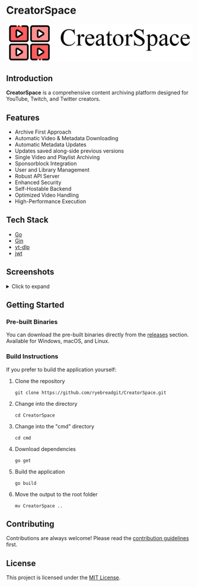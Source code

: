 # CreatorSpace

![CreatorSpace Banner](./.github/img/CreatorSpaceBanner.png)

## Introduction

**CreatorSpace** is a comprehensive content archiving platform designed for YouTube, Twitch, and Twitter creators.

## Features

- Archive First Approach
- Automatic Video & Metadata Downloading
- Automatic Metadata Updates
- Updates saved along-side previous versions
- Single Video and Playlist Archiving
- Sponsorblock Integration
- User and Library Management
- Robust API Server
- Enhanced Security
- Self-Hostable Backend
- Optimized Video Handling
- High-Performance Execution

## Tech Stack

- [Go](https://go.dev/)
- [Gin](https://gin-gonic.com/)
- [yt-dlp](https://github.com/yt-dlp/yt-dlp)
- [jwt](https://jwt.io/)

## Screenshots

<details>
<summary>Click to expand</summary>

![Subscriptions](./.github/img/subscriptions.png)

![Creator View](./.github/img/creator.png)

![Video View](./.github/img/video-playing.png)

![Comments and Recommendations](./.github/img/comments-recommendations.png)

![On-Disk Info](./.github/img/disk-creator.png)

</details>

## Getting Started

### Pre-built Binaries

You can download the pre-built binaries directly from the [releases](https://github.com/ryebreadgit/CreatorSpace/releases/latest) section. Available for Windows, macOS, and Linux.

### Build Instructions

If you prefer to build the application yourself:

1. Clone the repository
    ```shell
    git clone https://github.com/ryebreadgit/CreatorSpace.git
    ```
2. Change into the directory
    ```shell
    cd CreatorSpace
    ```
3. Change into the "cmd" directory
    ```shell
    cd cmd
    ```
4. Download dependencies
    ```shell
    go get
    ```
5. Build the application
    ```shell
    go build
    ```
6. Move the output to the root folder
    ```shell
    mv CreatorSpace ..
    ```

## Contributing

Contributions are always welcome! Please read the [contribution guidelines](CONTRIBUTING.md) first.

## License

This project is licensed under the [MIT License](LICENSE.md).